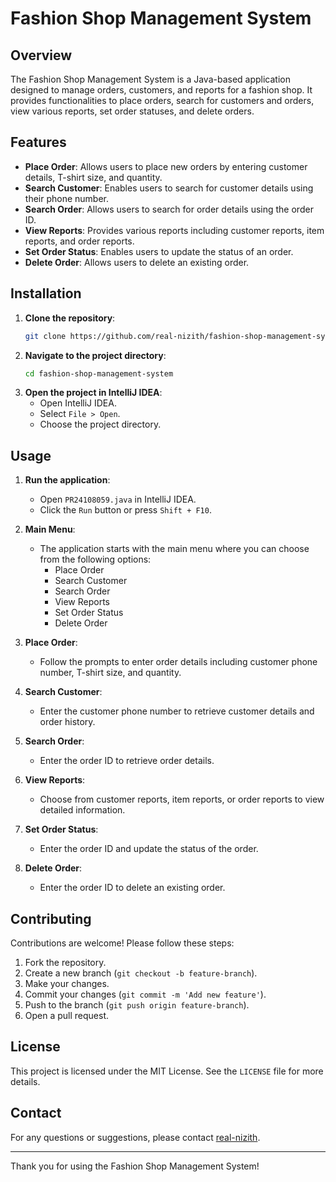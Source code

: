 # Fashion Shop Management System

## Overview

The Fashion Shop Management System is a Java-based application designed to manage orders, customers, and reports for a fashion shop. It provides functionalities to place orders, search for customers and orders, view various reports, set order statuses, and delete orders.

## Features

- **Place Order**: Allows users to place new orders by entering customer details, T-shirt size, and quantity.
- **Search Customer**: Enables users to search for customer details using their phone number.
- **Search Order**: Allows users to search for order details using the order ID.
- **View Reports**: Provides various reports including customer reports, item reports, and order reports.
- **Set Order Status**: Enables users to update the status of an order.
- **Delete Order**: Allows users to delete an existing order.

## Installation

1. **Clone the repository**:
    ```sh
    git clone https://github.com/real-nizith/fashion-shop-management-system.git
    ```
2. **Navigate to the project directory**:
    ```sh
    cd fashion-shop-management-system
    ```
3. **Open the project in IntelliJ IDEA**:
    - Open IntelliJ IDEA.
    - Select `File > Open`.
    - Choose the project directory.

## Usage

1. **Run the application**:
    - Open `PR24108059.java` in IntelliJ IDEA.
    - Click the `Run` button or press `Shift + F10`.

2. **Main Menu**:
    - The application starts with the main menu where you can choose from the following options:
        - Place Order
        - Search Customer
        - Search Order
        - View Reports
        - Set Order Status
        - Delete Order

3. **Place Order**:
    - Follow the prompts to enter order details including customer phone number, T-shirt size, and quantity.

4. **Search Customer**:
    - Enter the customer phone number to retrieve customer details and order history.

5. **Search Order**:
    - Enter the order ID to retrieve order details.

6. **View Reports**:
    - Choose from customer reports, item reports, or order reports to view detailed information.

7. **Set Order Status**:
    - Enter the order ID and update the status of the order.

8. **Delete Order**:
    - Enter the order ID to delete an existing order.

## Contributing

Contributions are welcome! Please follow these steps:

1. Fork the repository.
2. Create a new branch (`git checkout -b feature-branch`).
3. Make your changes.
4. Commit your changes (`git commit -m 'Add new feature'`).
5. Push to the branch (`git push origin feature-branch`).
6. Open a pull request.

## License

This project is licensed under the MIT License. See the `LICENSE` file for more details.

## Contact

For any questions or suggestions, please contact [real-nizith](https://github.com/real-nizith).

---

Thank you for using the Fashion Shop Management System!